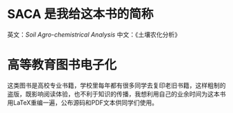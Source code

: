 # SACA 是我给这本书的简称
英文：*Soil Agro-chemistrical Analysis*
中文：《土壤农化分析》
# 高等教育图书电子化
这类图书是高校专业书籍，学校里每年都有很多同学去复印老旧书籍，这样粗制的盗版，既影响阅读体验，也不利于知识的传播，我想利用自己的业余时间为这本书用LaTeX重编一遍，公布源码和PDF文本供同学们使用。
